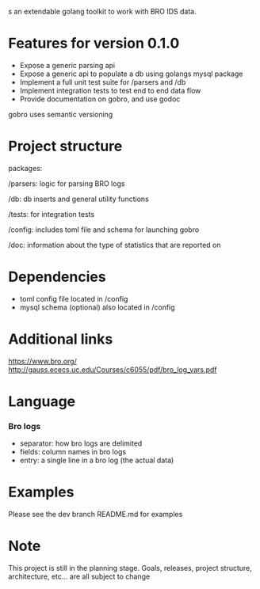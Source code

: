 s an extendable golang toolkit to work with BRO IDS data.

# Features for version 0.1.0

* Expose a generic parsing api 
* Expose a generic api to populate a db using golangs mysql package
* Implement a full unit test suite for /parsers and /db 
* Implement integration tests to test end to end data flow
* Provide documentation on gobro, and use godoc

gobro uses semantic versioning 

# Project structure 

packages:

/parsers: logic for parsing BRO logs 

/db: db inserts and general utility functions 

/tests: for integration tests 

/config: includes toml file and schema for launching gobro

/doc: information about the type of statistics that are reported on

# Dependencies

* toml config file located in /config
* mysql schema (optional) also located in /config

# Additional links

https://www.bro.org/
http://gauss.ececs.uc.edu/Courses/c6055/pdf/bro_log_vars.pdf

# Language

### Bro logs

* separator: how bro logs are delimited
* fields: column names in bro logs
* entry: a single line in a bro log (the actual data)

# Examples

Please see the dev branch README.md for examples

# Note

This project is still in the planning stage. Goals, releases, project structure, architecture, etc... are all subject to change


